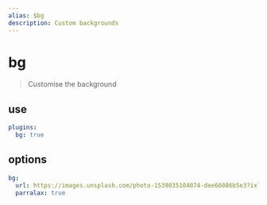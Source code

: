 ```yaml
---
alias: $bg
description: Custom backgrounds
---
```

# bg


> Customise the background

## use

```yaml
plugins:
  bg: true
```

## options

```yaml
bg:
  url: https://images.unsplash.com/photo-1539035104074-dee66086b5e3?ixlib=rb-1.2.1&ixid=eyJhcHBfaWQiOjI0MX0&auto=format&fit=crop&w=2550&q=80
  parralax: true
```

